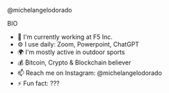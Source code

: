 @michelangelodorado

BIO
- 🏢 I'm currently working at F5 Inc.
- ⚙️ I use daily: Zoom, Powerpoint, ChatGPT
- 🌍 I'm mostly active in outdoor sports
- 💰 ₿itcoin, Crypto & Blockchain believer
- 📫 Reach me on Instagram: @michelangelodorado
- ⚡️ Fun fact: ???

<!---
michelangelodorado/michelangelodorado is a ✨ special ✨ repository because its `README.md` (this file) appears on your GitHub profile.
You can click the Preview link to take a look at your changes.
--->
